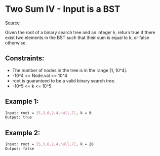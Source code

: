 # Two Sum IV - Input is a BST
[Source](https://leetcode.com/problems/two-sum-iv-input-is-a-bst/)

Given the root of a binary search tree and an integer k, return true if there exist two elements in the BST such that their sum is equal to k, or false otherwise.

## Constraints:

 - The number of nodes in the tree is in the range [1, 10^4].
 - -10^4 <= Node.val <= 10^4
 - root is guaranteed to be a valid binary search tree.
 - -10^5 <= k <= 10^5

## Example 1:
```sh
Input: root = [5,3,6,2,4,null,7], k = 9
Output: true
```

## Example 2:
```sh
Input: root = [5,3,6,2,4,null,7], k = 28
Output: false
```